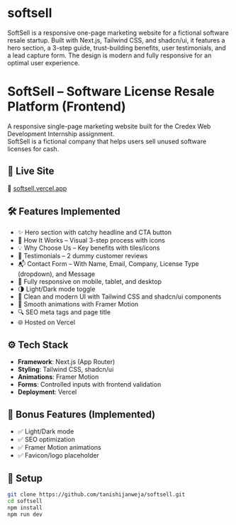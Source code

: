 # softsell
SoftSell is a responsive one-page marketing website for a fictional software resale startup. Built with Next.js, Tailwind CSS, and shadcn/ui, it features a hero section, a 3-step guide, trust-building benefits, user testimonials, and a lead capture form. The design is modern and fully responsive for an optimal user experience.

# SoftSell – Software License Resale Platform (Frontend)

A responsive single-page marketing website built for the Credex Web Development Internship assignment.  
SoftSell is a fictional company that helps users sell unused software licenses for cash.

## 🚀 Live Site

🔗 [softsell.vercel.app](https://softsell-a0l1bvoax-tanishi-janwejas-projects.vercel.app)

## 🛠️ Features Implemented

- ✨ Hero section with catchy headline and CTA button
- 🔁 How It Works – Visual 3-step process with icons
- 💡 Why Choose Us – Key benefits with tiles/icons
- 🌟 Testimonials – 2 dummy customer reviews
- 📬 Contact Form – With Name, Email, Company, License Type (dropdown), and Message
- 📱 Fully responsive on mobile, tablet, and desktop
- 🌗 Light/Dark mode toggle
- 🎨 Clean and modern UI with Tailwind CSS and shadcn/ui components
- 🎥 Smooth animations with Framer Motion
- 🔍 SEO meta tags and page title
- 🌐 Hosted on Vercel

## ⚙️ Tech Stack

- **Framework**: Next.js (App Router)
- **Styling**: Tailwind CSS, shadcn/ui
- **Animations**: Framer Motion
- **Forms**: Controlled inputs with frontend validation
- **Deployment**: Vercel

## 🧠 Bonus Features (Implemented)

- ✅ Light/Dark mode
- ✅ SEO optimization
- ✅ Framer Motion animations
- ✅ Favicon/logo placeholder


## 🔧 Setup

```bash
git clone https://github.com/tanishijanweja/softsell.git
cd softsell
npm install
npm run dev
